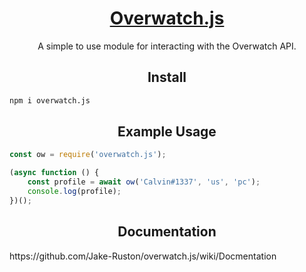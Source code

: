<h1 align="center">
  <a href="https://www.npmjs.com/package/overwatch.js">Overwatch.js</a>
</h1>
<p align="center">A simple to use module for interacting with the Overwatch API.</p>

<h2 align="center">Install</h2>

```bash
npm i overwatch.js
```

<h2 align="center">Example Usage</h2>

```js
const ow = require('overwatch.js');

(async function () {
    const profile = await ow('Calvin#1337', 'us', 'pc');
    console.log(profile);
})();
```

<h2 align="center">Documentation</h2>
https://github.com/Jake-Ruston/overwatch.js/wiki/Docmentation

